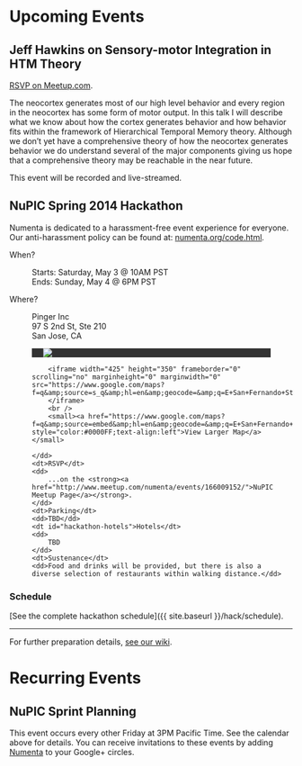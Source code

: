 
# Upcoming Events

## Jeff Hawkins on Sensory-motor Integration in HTM Theory

[RSVP on Meetup.com](http://www.meetup.com/numenta/events/168671932/).

The neocortex generates most of our high level behavior and every region in the neocortex has some form of motor output.  In this talk I will describe what we know about how the cortex generates behavior and how behavior fits within the framework of Hierarchical Temporal Memory theory.  Although we don’t yet have a comprehensive theory of how the neocortex generates behavior we do understand several of the major components giving us hope that a comprehensive theory may be reachable in the near future.
 

This event will be recorded and live-streamed. 

## NuPIC Spring 2014 Hackathon

<div class="notice">
    Numenta is dedicated to a harassment-free event experience for everyone. Our anti-harassment policy can be found at: <a href="{{ site.baseurl }}/code.html">numenta.org/code.html</a>.
</div>

<dl class="events">
    <dt>When?</dt>
    <dd>
        <p>Starts: Saturday, May 3 @ 10AM PST<br/>
        Ends: Sunday, May 4 @ 6PM PST</p>
    </dd>
    <dt>Where?</dt>
    <dd>
        <p> 
            Pinger Inc<br/>
            97 S 2nd St, Ste 210<br/>
            San Jose, CA
        </p>
        <div style="background:#333;width:405px;padding-left: 20px">
            <a href="http://www.pinger.com/"><img src="{{ site.baseurl }}/images/pinger_logo.png"/></a>
        </div>

        <iframe width="425" height="350" frameborder="0" scrolling="no" marginheight="0" marginwidth="0" src="https://www.google.com/maps?f=q&amp;source=s_q&amp;hl=en&amp;geocode=&amp;q=E+San+Fernando+St+and+S+Second+St,+San+Jose,+CA&amp;aq=&amp;sll=37.334866,-121.888332&amp;sspn=0.002689,0.002647&amp;ie=UTF8&amp;hq=&amp;hnear=E+San+Fernando+St+%26+S+Second+St,+San+Jose,+Santa+Clara+County,+California+95113&amp;t=m&amp;ll=37.342799,-121.885242&amp;spn=0.023883,0.036478&amp;z=14&amp;iwloc=A&amp;output=embed">
        </iframe>
        <br />
        <small><a href="https://www.google.com/maps?f=q&amp;source=embed&amp;hl=en&amp;geocode=&amp;q=E+San+Fernando+St+and+S+Second+St,+San+Jose,+CA&amp;aq=&amp;sll=37.334866,-121.888332&amp;sspn=0.002689,0.002647&amp;ie=UTF8&amp;hq=&amp;hnear=E+San+Fernando+St+%26+S+Second+St,+San+Jose,+Santa+Clara+County,+California+95113&amp;t=m&amp;ll=37.342799,-121.885242&amp;spn=0.023883,0.036478&amp;z=14&amp;iwloc=A" style="color:#0000FF;text-align:left">View Larger Map</a></small>

    </dd>
    <dt>RSVP</dt>
    <dd>
        ...on the <strong><a href="http://www.meetup.com/numenta/events/166009152/">NuPIC Meetup Page</a></strong>.
    </dd>
    <dt>Parking</dt>
    <dd>TBD</dd>
    <dt id="hackathon-hotels">Hotels</dt>
    <dd>
        TBD
    </dd>
    <dt>Sustenance</dt>
    <dd>Food and drinks will be provided, but there is also a diverse selection of restaurants within walking distance.</dd>
</dl>

### Schedule

[See the complete hackathon schedule]({{ site.baseurl }}/hack/schedule).

* * * 

For further preparation details, [see our wiki](https://github.com/numenta/nupic/wiki/Getting-Started).

# Recurring Events

## NuPIC Sprint Planning

This event occurs every other Friday at 3PM Pacific Time. See the calendar above for details. You can receive invitations to these events by adding [Numenta](https://plus.google.com/+NumentaOrg/posts) to your Google+ circles.
